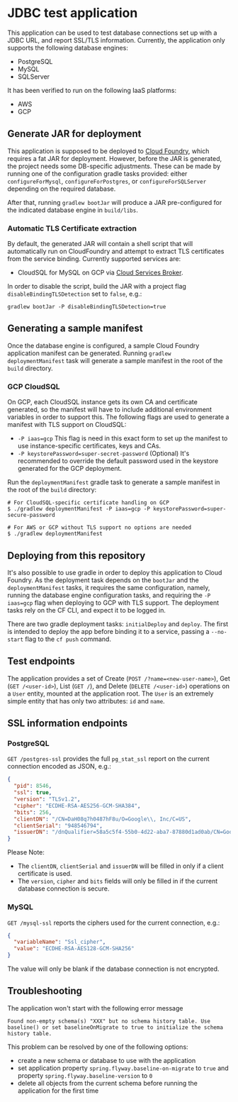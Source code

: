 # JDBC test application

This application can be used to test database connections set up with a JDBC URL,
and report SSL/TLS information. Currently, the application only supports the following
database engines:

- PostgreSQL
- MySQL
- SQLServer

It has been verified to run on the following IaaS platforms:

- AWS
- GCP

## Generate JAR for deployment

This application is supposed to be deployed to [Cloud Foundry](https://cloudfoundry.org), which requires a fat JAR for
deployment. However, before the JAR is generated, the project needs some DB-specific adjustments. These can be made by
running one of the configuration gradle tasks provided: either `configureForMysql`, `configureForPostgres`, or `configureForSQLServer`
depending on the required database.

After that, running `gradlew bootJar` will produce a JAR pre-configured for the indicated database engine
in `build/libs`.

### Automatic TLS Certificate extraction

By default, the generated JAR will contain a shell script that will automatically
run on CloudFoundry and attempt to extract TLS certificates from the service binding.
Currently supported services are:

- CloudSQL for MySQL on GCP via [Cloud Services Broker](https://github.com/cloudfoundry/cloud-service-broker).

In order to disable the script, build the JAR with a project flag `disableBindingTLSDetection` set to `false`, e.g.:
```
gradlew bootJar -P disableBindingTLSDetection=true
```

## Generating a sample manifest

Once the database engine is configured, a sample Cloud Foundry application manifest can be generated.
Running `gradlew deploymentManifest` task will generate a sample manifest in the root of the `build` directory.

### GCP CloudSQL

On GCP, each CloudSQL instance gets its own CA and certificate generated, so the manifest will have to include 
additional environment variables in order to support this. The following flags are used to generate a manifest
with TLS support on CloudSQL:

- `-P iaas=gcp` This flag is need in this exact form to set up the manifest to use instance-specific
  certificates, keys and CAs.
- `-P keystorePassword=super-secret-password` (Optional) It's recommended to override the default password used in the keystore
  generated for the GCP deployment.

Run the `deploymentManifest` gradle task to generate a sample manifest in the root of the `build` directory:

```shell
# For CloudSQL-specific certificate handling on GCP
$ ./gradlew deploymentManifest -P iaas=gcp -P keystorePassword=super-secure-password

# For AWS or GCP without TLS support no options are needed
$ ./gradlew deploymentManifest 
```

## Deploying from this repository

It's also possible to use gradle in order to deploy this application to Cloud Foundry. As the deployment task depends
on the `bootJar` and the `deploymentManifest` tasks, it requires the same configuration, namely, running the database
engine configuration tasks, and requiring the `-P iaas=gcp` flag when deploying to GCP with TLS support. The deployment
tasks rely on the CF CLI, and expect it to be logged in.

There are two gradle deployment tasks: `initialDeploy` and `deploy`. The first is intended to deploy the app before
binding it to a service, passing a `--no-start` flag to the `cf push` command.

## Test endpoints

The application provides a set of Create (`POST /?name=<new-user-name>`), Get (`GET /<user-id>`), List (`GET /`), and
Delete (`DELETE /<user-id>`) operations on a
`User` entity, mounted at the application root. The `User` is an extremely simple entity that has only two attributes:
`id` and `name`.

## SSL information endpoints

### PostgreSQL

`GET /postgres-ssl` provides the full `pg_stat_ssl` report on the current connection encoded as JSON, e.g.:

```json
{
  "pid": 8546,
  "ssl": true,
  "version": "TLSv1.2",
  "cipher": "ECDHE-RSA-AES256-GCM-SHA384",
  "bits": 256,
  "clientDN": "/CN=DaH08q7h0487hF8u/O=Google\\, Inc/C=US",
  "clientSerial": "948546794",
  "issuerDN": "/dnQualifier=58a5c5f4-55b0-4d22-aba7-87880d1ad0ab/CN=Google Clo"
}
```

Please Note:

- The `clientDN`, `clientSerial` and `issuerDN` will be filled in only if a client certificate is used.
- The `version`, `cipher` and `bits` fields will only be filled in if the current database connection is secure.

### MySQL

`GET /mysql-ssl` reports the ciphers used for the current connection, e.g.:

```json
{
  "variableName": "Ssl_cipher",
  "value": "ECDHE-RSA-AES128-GCM-SHA256"
}
```

The value will only be blank if the database connection is not encrypted.

## Troubleshooting

The application won't start with the following error message

```
Found non-empty schema(s) "XXX" but no schema history table. Use baseline() or set baselineOnMigrate to true to initialize the schema history table.
```

This problem can be resolved by one of the following options:

- create a new schema or database to use with the application
- set application property `spring.flyway.baseline-on-migrate` to `true` and property `spring.flyway.baseline-version`
  to `0`
- delete all objects from the current schema before running the application for the first time